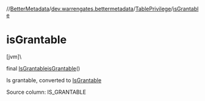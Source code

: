 //[BetterMetadata](../../../index.md)/[dev.warrengates.bettermetadata](../index.md)/[TablePrivilege](index.md)/[isGrantable](is-grantable.md)

# isGrantable

[jvm]\

final [IsGrantable](../-is-grantable/index.md)[isGrantable](is-grantable.md)()

Is grantable, converted to [IsGrantable](../-is-grantable/index.md)

Source column: IS_GRANTABLE
